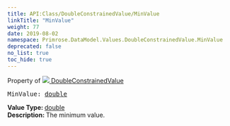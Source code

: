 ```yaml
---
title: API:Class/DoubleConstrainedValue/MinValue
linkTitle: "MinValue"
weight: 77
date: 2019-08-02
namespace: Primrose.DataModel.Values.DoubleConstrainedValue.MinValue
deprecated: false
no_list: true
toc_hide: true
---
```

Property of <a href="/docs/api-reference/Class/DoubleConstrainedValue"><img src="/icons/silk/value.png"/>&nbsp;DoubleConstrainedValue</a>
<pre class="method-declaration">
MinValue: <a class="type" href="/docs/api-reference/System/Primitives#double">double</a></pre>
<b>Value Type: </b>
<a class="type" href="/docs/api-reference/System/Primitives#double">double</a>
<br/>
<b>Description: </b>
The minimum value.

